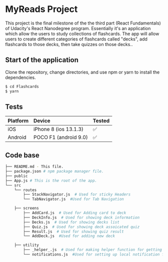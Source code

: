 # MyReads Project

This project is the final milestone of the the third part (React Fundamentals) of Udacity's React Nanodegree program. Essentially it's an application which allow the users to study collections of flashcards. The app will allow users to create different categories of flashcards called "decks", add flashcards to those decks, then take quizzes on those decks.. 

## Start of the application

Clone the repository, change directories, and use npm or yarn to install the dependencies.

```bash
$ cd Flashcards
$ yarn
```


## Tests

| Platform | Device                | Tested             |
| :------- | :-------------------- | :----------------- |
| iOS      | iPhone 8 (ios 13.1.3) | :white_check_mark: |
| Android  | POCO F1 (android 9.0)   | :white_check_mark: |

## Code base
```bash
├── README.md - This file.
├── package.json # npm package manager file. 
├── public
├── App.js # This is the root of the app. 
└── src
    └── routes
        ├── StackNavigator.js  # Used for sticky Headers
        └── TabNavigator.js  #Used for Tab Navigation

    ├── screens
        ├── AddCard.js  # Used for Adding card to deck
        ├── DeckInfo.js  # Used for showing deck information
        ├── Decks.js  # Used for showing decks list
        ├── Quiz.js  # Used for showing deck assoicated quiz
        ├── Result.js  # Used for showing quiz result
        └── AddDeck.js  #Used for adding new deck

    ├── utility
        ├── _helper_.js  # Used for making helper function for getting and posting decks
        └── notifications.js  #Used for setting up local notification for the user
```
